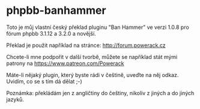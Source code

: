 # phpbb-banhammer
Toto je můj vlastní český překlad pluginu "Ban Hammer" ve verzi 1.0.8 pro fórum phpbb 3.1.12 a 3.2.0 a novější.

Překlad je použit například na stránce: http://forum.powerack.cz

Chcete-li mne podpořit v další tvorbě, můžete se například stát mými patrony na https://www.patreon.com/Powerack

Máte-li nějaký plugin, který byste rádi v češtině, uveďte na něj odkaz. Uvidím, co se s tím dá dělat ;-)

Poznámka: překládám jen z angličtiny do češtiny, nikoliv z jiných a do jiných jazyků.
